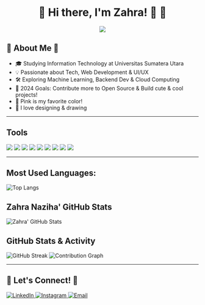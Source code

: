 <h1 align="center">🎀 Hi there, I'm Zahra! 👋 🎀</h1>

<p align="center">
  <img src="https://readme-typing-svg.herokuapp.com?color=%23FF69B4&center=true&vCenter=true&lines=Welcome+to+my+GitHub!+🌸;Full-Stack+Developer+💻;Open+Source+Contributor+🌍">
</p>

## 🌷 About Me 🌷  
- 🎓 Studying Information Technology at Universitas Sumatera Utara  
- 💡 Passionate about Tech, Web Development & UI/UX  
- 🛠 Exploring Machine Learning, Backend Dev & Cloud Computing  
- 🎯 2024 Goals: Contribute more to Open Source & Build cute & cool projects!  
- 🌸 Pink is my favorite color!  
- 🎨 I love designing & drawing  

---

## **Tools**  

<p align="left">
  <img src="https://img.shields.io/badge/HTML5-FFB6C1?style=for-the-badge&logo=html5&logoColor=white" />
  <img src="https://img.shields.io/badge/CSS3-FF69B4?style=for-the-badge&logo=css3&logoColor=white" />
  <img src="https://img.shields.io/badge/JavaScript-FFC0CB?style=for-the-badge&logo=javascript&logoColor=black" />
  <img src="https://img.shields.io/badge/React-FF69B4?style=for-the-badge&logo=react&logoColor=white" />
  <img src="https://img.shields.io/badge/Python-FFB6C1?style=for-the-badge&logo=python&logoColor=white" />
  <img src="https://img.shields.io/badge/Git-FF69B4?style=for-the-badge&logo=git&logoColor=white" />
  <img src="https://img.shields.io/badge/GitHub-FFC0CB?style=for-the-badge&logo=github&logoColor=white" />
  <img src="https://img.shields.io/badge/VS%20Code-FFB6C1?style=for-the-badge&logo=visualstudiocode&logoColor=white" />
  <img src="https://img.shields.io/badge/Figma-FF69B4?style=for-the-badge&logo=figma&logoColor=white" />
</p>

---

## **Most Used Languages:**

![Top Langs](https://github-readme-stats.vercel.app/api/top-langs/?username=zahranaziha&layout=compact&theme=dark)

## **Zahra Naziha' GitHub Stats**

![Zahra' GitHub Stats](https://github-readme-stats.vercel.app/api?username=zahranaziha&show_icons=true&theme=dark)

## **GitHub Stats & Activity**

<img src="https://github-readme-streak-stats.herokuapp.com/?user=zahranaziha&theme=dark" alt="GitHub Streak" />  
<img src="https://github-readme-activity-graph.vercel.app/graph?username=zahranaziha&theme=react-dark" alt="Contribution Graph" />  

---

## 💌 **Let's Connect!** 💌  

<a href="https://www.linkedin.com/in/zahranaziha" target="_blank">
  <img alt="LinkedIn" src="https://img.shields.io/badge/LinkedIn-FF69B4?style=for-the-badge&logo=linkedin&logoColor=white" />
</a>  
<a href="https://www.instagram.com/zahranaziha" target="_blank">
  <img alt="Instagram" src="https://img.shields.io/badge/Instagram-FFB6C1?style=for-the-badge&logo=instagram&logoColor=white" />
</a>  
<a href="mailto:nazihazahra370@gmail.com">
  <img alt="Email" src="https://img.shields.io/badge/Email-FFC0CB?style=for-the-badge&logo=gmail&logoColor=white" />
</a>  
